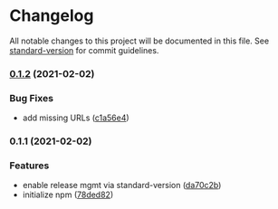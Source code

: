 # Changelog

All notable changes to this project will be documented in this file. See [standard-version](https://github.com/conventional-changelog/standard-version) for commit guidelines.

### [0.1.2](https://github.com/skolobov/git-flow-changelog/compare/v0.1.1...v0.1.2) (2021-02-02)


### Bug Fixes

* add missing URLs ([c1a56e4](https://github.com/skolobov/git-flow-changelog/commit/c1a56e4a051484e9d2835f98edd3ef0e1b7fa1a3))

### 0.1.1 (2021-02-02)


### Features

* enable release mgmt via standard-version ([da70c2b](https://github.com/skolobov/git-flow-changelog/commit/da70c2ba28c2d6d728f423c864748b8132de1469))
* initialize npm ([78ded82](https://github.com/skolobov/git-flow-changelog/commit/78ded82426c2438eb105a8817f93c8ff4be9bf23))
